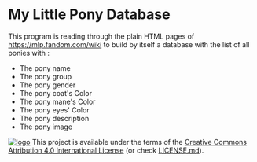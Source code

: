 # My Little Pony Database

This program is reading through the plain HTML pages of https://mlp.fandom.com/wiki to build by itself a database with the list of all ponies with :

- The pony name
- The pony group
- The pony gender
- The pony coat's Color
- The pony mane's Color
- The pony eyes' Color
- The pony description
- The pony image

[![logo](https://licensebuttons.net/l/by/4.0/88x31.png)](https://creativecommons.org/licenses/by/4.0/) This project is available under the terms of the [Creative Commons Attribution 4.0 International License](https://creativecommons.org/licenses/by/4.0/) (or check [LICENSE.md](https://github.com/JunkJumper/My-Little-Pony-Database/blob/master/LICENSE.md)).